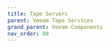 ```yaml
---
title: Tape Servers
parent: Veeam Tape Services
grand_parent: Veeam Components
nav_order: 80
---
```

